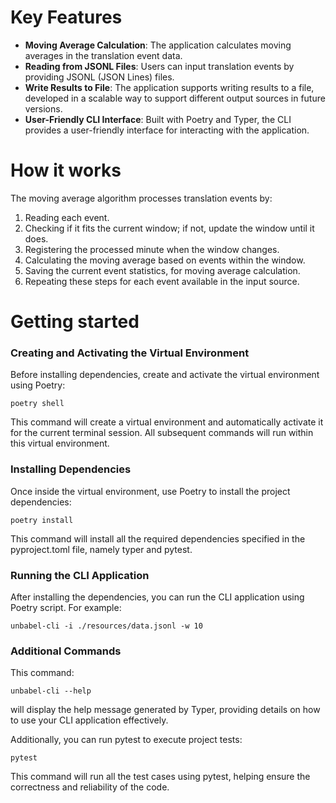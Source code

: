 # Key Features

- **Moving Average Calculation**: The application calculates moving averages in the translation event data.
- **Reading from JSONL Files**: Users can input translation events by providing JSONL (JSON Lines) files.
- **Write Results to File**: The application supports writing results to a file, developed in a scalable way to support different output sources in future versions.
- **User-Friendly CLI Interface**: Built with Poetry and Typer, the CLI provides a user-friendly interface for interacting with the application.

# How it works

The moving average algorithm processes translation events by:

1. Reading each event.
2. Checking if it fits the current window; if not, update the window until it does.
3. Registering the processed minute when the window changes.
4. Calculating the moving average based on events within the window.
5. Saving the current event statistics, for moving average calculation.
6. Repeating these steps for each event available in the input source.

# Getting started

### Creating and Activating the Virtual Environment

Before installing dependencies, create and activate the virtual environment using Poetry:

```
poetry shell
```

This command will create a virtual environment and automatically activate it for the current terminal session. All subsequent commands will run within this virtual environment.

### Installing Dependencies

Once inside the virtual environment, use Poetry to install the project dependencies:

```
poetry install
```

This command will install all the required dependencies specified in the pyproject.toml file, namely typer and pytest.

### Running the CLI Application

After installing the dependencies, you can run the CLI application using Poetry script. For example:

```
unbabel-cli -i ./resources/data.jsonl -w 10
```

### Additional Commands

This command:

```
unbabel-cli --help
```

will display the help message generated by Typer, providing details on how to use your CLI application effectively.

Additionally, you can run pytest to execute project tests:

```
pytest
```

This command will run all the test cases using pytest, helping ensure the correctness and reliability of the code.